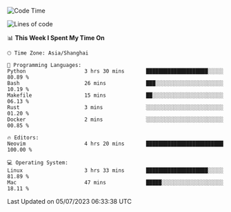 <!--START_SECTION:waka-->
![Code Time](http://img.shields.io/badge/Code%20Time-1%2C417%20hrs%2033%20mins-blue)

![Lines of code](https://img.shields.io/badge/From%20Hello%20World%20I%27ve%20Written-261.8%20thousand%20lines%20of%20code-blue)

📊 **This Week I Spent My Time On** 

```text
🕑︎ Time Zone: Asia/Shanghai

💬 Programming Languages: 
Python                   3 hrs 30 mins       ████████████████████░░░░░   80.89 % 
Bash                     26 mins             ███░░░░░░░░░░░░░░░░░░░░░░   10.19 % 
Makefile                 15 mins             ██░░░░░░░░░░░░░░░░░░░░░░░   06.13 % 
Rust                     3 mins              ░░░░░░░░░░░░░░░░░░░░░░░░░   01.20 % 
Docker                   2 mins              ░░░░░░░░░░░░░░░░░░░░░░░░░   00.85 % 

🔥 Editors: 
Neovim                   4 hrs 20 mins       █████████████████████████   100.00 % 

💻 Operating System: 
Linux                    3 hrs 33 mins       ████████████████████░░░░░   81.89 % 
Mac                      47 mins             █████░░░░░░░░░░░░░░░░░░░░   18.11 % 
```


 Last Updated on 05/07/2023 06:33:38 UTC
<!--END_SECTION:waka-->
